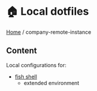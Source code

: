 # 🏠 Local dotfiles

[Home](https://github.com/aronnebrivio/dotfiles-local/tree/master) / company-remote-instance

## Content
Local configurations for:
- [fish shell](https://fishshell.com/)
  - extended environment
